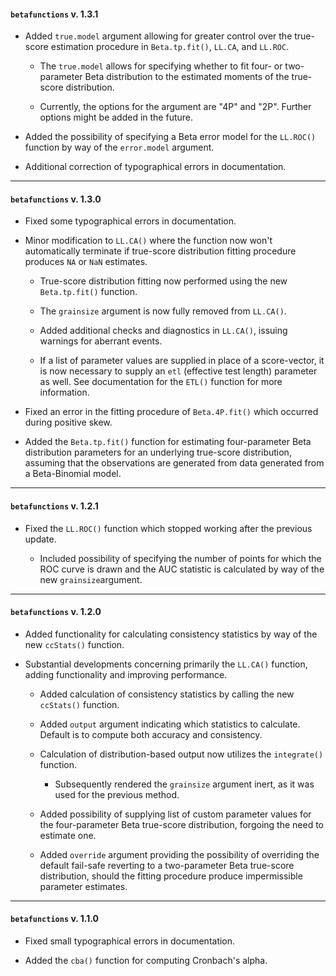 #### `betafunctions` v. 1.3.1

- Added `true.model` argument allowing for greater control over the true-score estimation procedure in `Beta.tp.fit()`, `LL.CA`, and `LL.ROC`.

	- The `true.model` allows for specifying whether to fit four- or two-parameter Beta distribution to the estimated moments of the true-score distribution.

	- Currently, the options for the argument are "4P" and "2P". Further options might be added in the future.

- Added the possibility of specifying a Beta error model for the `LL.ROC()` function by way of the `error.model` argument.

- Additional correction of typographical errors in documentation.

---

#### `betafunctions` v. 1.3.0

- Fixed some typographical errors in documentation.

- Minor modification to `LL.CA()` where the function now won't automatically terminate if true-score distribution fitting procedure produces `NA` or `NaN` estimates.

	- True-score distribution fitting now performed using the new `Beta.tp.fit()` function.

	- The `grainsize` argument is now fully removed from `LL.CA()`.

	- Added additional checks and diagnostics in `LL.CA()`, issuing warnings for aberrant events.

	- If a list of parameter values are supplied in place of a score-vector, it is now necessary to supply an `etl` (effective test length) parameter as well. See documentation for the `ETL()` function for more information.

- Fixed an error in the fitting procedure of `Beta.4P.fit()` which occurred during positive skew.

- Added the `Beta.tp.fit()` function for estimating four-parameter Beta distribution parameters for an underlying true-score distribution, assuming that the observations are generated from data generated from a Beta-Binomial model.

---

#### `betafunctions` v. 1.2.1

- Fixed the `LL.ROC()` function which stopped working after the previous update.

	- Included possibility of specifying the number of points for which the ROC curve is drawn and the AUC statistic is calculated by way of the new `grainsize`argument.

---

#### `betafunctions` v. 1.2.0

- Added functionality for calculating consistency statistics by way of the new `ccStats()` function.

- Substantial developments concerning primarily the `LL.CA()` function, adding functionality and improving performance.

	- Added calculation of consistency statistics by calling the new `ccStats()` function.

	- Added `output` argument indicating which statistics to calculate. Default is to compute both accuracy and consistency.

	- Calculation of distribution-based output now utilizes the `integrate()` function.

		- Subsequently rendered the `grainsize` argument inert, as it was used for the previous method.

	- Added possibility of supplying list of custom parameter values for the four-parameter Beta true-score distribution, forgoing the need to estimate one.

	- Added `override` argument providing the possibility of overriding the default fail-safe reverting to a two-parameter Beta true-score distribution, should the fitting procedure produce impermissible parameter estimates.

---

#### `betafunctions` v. 1.1.0

- Fixed small typographical errors in documentation.

- Added the `cba()` function for computing Cronbach's alpha.